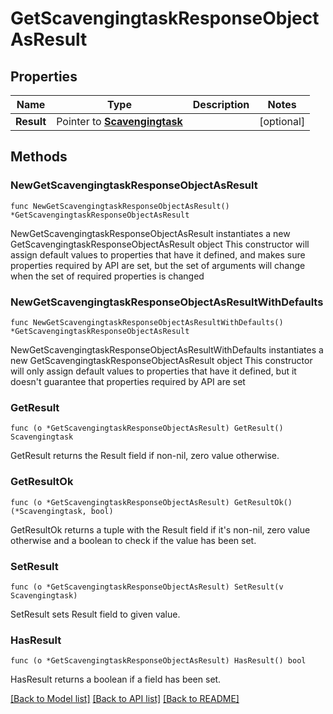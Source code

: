 # GetScavengingtaskResponseObjectAsResult

## Properties

Name | Type | Description | Notes
------------ | ------------- | ------------- | -------------
**Result** | Pointer to [**Scavengingtask**](Scavengingtask.md) |  | [optional] 

## Methods

### NewGetScavengingtaskResponseObjectAsResult

`func NewGetScavengingtaskResponseObjectAsResult() *GetScavengingtaskResponseObjectAsResult`

NewGetScavengingtaskResponseObjectAsResult instantiates a new GetScavengingtaskResponseObjectAsResult object
This constructor will assign default values to properties that have it defined,
and makes sure properties required by API are set, but the set of arguments
will change when the set of required properties is changed

### NewGetScavengingtaskResponseObjectAsResultWithDefaults

`func NewGetScavengingtaskResponseObjectAsResultWithDefaults() *GetScavengingtaskResponseObjectAsResult`

NewGetScavengingtaskResponseObjectAsResultWithDefaults instantiates a new GetScavengingtaskResponseObjectAsResult object
This constructor will only assign default values to properties that have it defined,
but it doesn't guarantee that properties required by API are set

### GetResult

`func (o *GetScavengingtaskResponseObjectAsResult) GetResult() Scavengingtask`

GetResult returns the Result field if non-nil, zero value otherwise.

### GetResultOk

`func (o *GetScavengingtaskResponseObjectAsResult) GetResultOk() (*Scavengingtask, bool)`

GetResultOk returns a tuple with the Result field if it's non-nil, zero value otherwise
and a boolean to check if the value has been set.

### SetResult

`func (o *GetScavengingtaskResponseObjectAsResult) SetResult(v Scavengingtask)`

SetResult sets Result field to given value.

### HasResult

`func (o *GetScavengingtaskResponseObjectAsResult) HasResult() bool`

HasResult returns a boolean if a field has been set.


[[Back to Model list]](../README.md#documentation-for-models) [[Back to API list]](../README.md#documentation-for-api-endpoints) [[Back to README]](../README.md)


